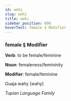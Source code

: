 ```yaml
---
id: wohi
slug: wohi
title: wohi
sidebar_position: 698
hoverText: female § Modifier
---
```


### female § Modifier

**Verb**: to be female/feminine

**Noun**: femaleness/femininity

**Modifier**: female/feminine

Guaja wahy [wahy]

*Tupian Language Family*
